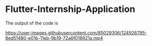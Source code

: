 # Flutter-Internship-Application
The output of the code is


https://user-images.githubusercontent.com/85029306/124926795-8ed51480-e01b-11eb-9b19-72a6f018921a.mp4

